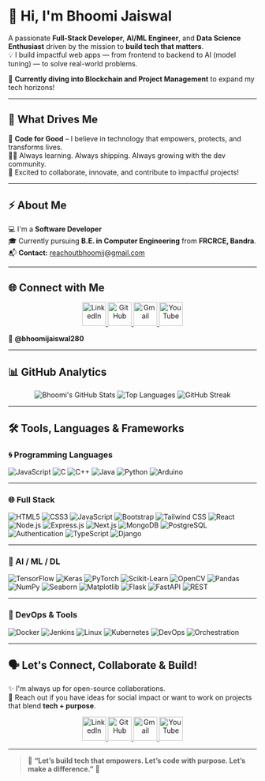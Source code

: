 # 👋 Hi, I'm Bhoomi Jaiswal  

A passionate **Full-Stack Developer**, **AI/ML Engineer**, and **Data Science Enthusiast** driven by the mission to **build tech that matters**.  
💡 I build impactful web apps — from frontend to backend to AI (model tuning) — to solve real-world problems.  

🚀 **Currently diving into Blockchain and Project Management** to expand my tech horizons!  

---

## 🧠 What Drives Me  

🚀 **Code for Good** – I believe in technology that empowers, protects, and transforms lives.  
👩‍💼 Always learning. Always shipping. Always growing with the dev community.  
💙 Excited to collaborate, innovate, and contribute to impactful projects!  

---

## ⚡ About Me  

💻 I'm a **Software Developer**  
🎓 Currently pursuing **B.E. in Computer Engineering** from **FRCRCE, Bandra**.  
📬 **Contact:** [reachoutbhoomij@gmail.com](mailto:reachoutbhoomij@gmail.com)  

---

## 🌐 Connect with Me  

<p align="center">
  <a href="https://www.linkedin.com/in/bhoomi-jaiswal-91715128b/">
    <img src="https://skillicons.dev/icons?i=linkedin" width="48px" alt="LinkedIn"/>
  </a>
  <a href="https://github.com/BHOOMI764">
    <img src="https://skillicons.dev/icons?i=github" width="48px" alt="GitHub"/>
  </a>
  <a href="mailto:bhoomicat2005@gmail.com">
    <img src="https://skillicons.dev/icons?i=gmail" width="48px" alt="Gmail"/>
  </a>
  <a href="https://www.youtube.com/@bhoomijaiswal280">
    <img src="https://skillicons.dev/icons?i=youtube" width="48px" alt="YouTube"/>
  </a>
</p>

📱 **@bhoomijaiswal280**

---

## 📊 GitHub Analytics  

<p align="center">
  <img alt="Bhoomi's GitHub Stats" src="https://github-readme-stats.vercel.app/api?username=BHOOMI764&show_icons=true&theme=tokyonight&include_all_commits=true&count_private=true" />
  <img alt="Top Languages" src="https://github-readme-stats.vercel.app/api/top-langs/?username=BHOOMI764&layout=compact&theme=tokyonight" />
  <img alt="GitHub Streak" src="https://github-readme-streak-stats.herokuapp.com/?user=BHOOMI764&theme=tokyonight" />
</p>

---

## 🛠️ Tools, Languages & Frameworks  

### 🌀 Programming Languages  
![JavaScript](https://img.shields.io/badge/JavaScript-F7DF1E?style=flat&logo=javascript&logoColor=black)
![C](https://img.shields.io/badge/C-A8B9CC?style=flat&logo=c&logoColor=white)
![C++](https://img.shields.io/badge/C%2B%2B-00599C?style=flat&logo=c%2B%2B&logoColor=white)
![Java](https://img.shields.io/badge/Java-007396?style=flat&logo=java&logoColor=white)
![Python](https://img.shields.io/badge/Python-3776AB?style=flat&logo=python&logoColor=white)
![Arduino](https://img.shields.io/badge/Arduino-00979D?logo=arduino&logoColor=white)

---

### 🌐 Full Stack  
![HTML5](https://img.shields.io/badge/HTML5-E34F26?style=flat&logo=html5&logoColor=white)
![CSS3](https://img.shields.io/badge/CSS3-1572B6?style=flat&logo=css3&logoColor=white)
![JavaScript](https://img.shields.io/badge/JavaScript-F7DF1E?style=flat&logo=javascript&logoColor=black)
![Bootstrap](https://img.shields.io/badge/Bootstrap-7952B3?style=flat&logo=bootstrap&logoColor=white)
![Tailwind CSS](https://img.shields.io/badge/Tailwind_CSS-38B2AC?style=flat&logo=tailwind-css&logoColor=white)
![React](https://img.shields.io/badge/React-61DAFB?style=flat&logo=react&logoColor=black)
![Node.js](https://img.shields.io/badge/Node.js-339933?style=flat&logo=node.js&logoColor=white)
![Express.js](https://img.shields.io/badge/Express.js-000000?style=flat&logo=express&logoColor=white)
![Next.js](https://img.shields.io/badge/Next.js-000000?style=flat&logo=next.js&logoColor=white)
![MongoDB](https://img.shields.io/badge/MongoDB-47A248?style=flat&logo=mongodb&logoColor=white)
![PostgreSQL](https://img.shields.io/badge/PostgreSQL-336791?style=flat&logo=postgresql&logoColor=white)
![Authentication](https://img.shields.io/badge/Authentication-FF6B6B?style=flat)
![TypeScript](https://img.shields.io/badge/TypeScript-3178C6?style=flat&logo=typescript&logoColor=white)
![Django](https://img.shields.io/badge/Django-092E20?style=flat&logo=django&logoColor=white)

---

### 🤖 AI / ML / DL  
![TensorFlow](https://img.shields.io/badge/TensorFlow-FF6F00?style=flat&logo=tensorflow&logoColor=white)
![Keras](https://img.shields.io/badge/Keras-D00000?style=flat&logo=keras&logoColor=white)
![PyTorch](https://img.shields.io/badge/PyTorch-EE4C2C?style=flat&logo=pytorch&logoColor=white)
![Scikit-Learn](https://img.shields.io/badge/Scikit--Learn-F7931E?style=flat&logo=scikit-learn&logoColor=white)
![OpenCV](https://img.shields.io/badge/OpenCV-5C3EE8?style=flat&logo=opencv&logoColor=white)
![Pandas](https://img.shields.io/badge/Pandas-150458?style=flat&logo=pandas)
![NumPy](https://img.shields.io/badge/NumPy-013243?style=flat&logo=numpy)
![Seaborn](https://img.shields.io/badge/Seaborn-3776AB?style=flat)
![Matplotlib](https://img.shields.io/badge/Matplotlib-11557C?style=flat)
![Flask](https://img.shields.io/badge/Flask-000000?style=flat&logo=flask)
![FastAPI](https://img.shields.io/badge/FastAPI-009688?style=flat&logo=fastapi)
![REST](https://img.shields.io/badge/REST%20API-005571?style=flat)

---

### 🧰 DevOps & Tools  
![Docker](https://img.shields.io/badge/Docker-2496ED?style=flat&logo=docker&logoColor=white)
![Jenkins](https://img.shields.io/badge/Jenkins-CI-blue?logo=jenkins)
![Linux](https://img.shields.io/badge/Linux-yellow?logo=linux)
![Kubernetes](https://img.shields.io/badge/Kubernetes-blueviolet?logo=kubernetes)
![DevOps](https://img.shields.io/badge/DevOps-orange?logo=devops)
![Orchestration](https://img.shields.io/badge/Orchestration-4B0082?logo=cloud&logoColor=white)

---

## 🗣️ Let's Connect, Collaborate & Build!  

✨ I'm always up for open-source collaborations.  
🧩 Reach out if you have ideas for social impact or want to work on projects that blend **tech + purpose**.  

<p align="center">
  <a href="https://www.linkedin.com/in/bhoomi-jaiswal-91715128b/">
    <img src="https://skillicons.dev/icons?i=linkedin" width="48px" alt="LinkedIn"/>
  </a>
  <a href="https://github.com/BHOOMI764">
    <img src="https://skillicons.dev/icons?i=github" width="48px" alt="GitHub"/>
  </a>
  <a href="mailto:bhoomicat2005@gmail.com">
    <img src="https://skillicons.dev/icons?i=gmail" width="48px" alt="Gmail"/>
  </a>
  <a href="https://www.youtube.com/@bhoomijaiswal280">
    <img src="https://skillicons.dev/icons?i=youtube" width="48px" alt="YouTube"/>
  </a>
</p>

---

> 💫 **“Let’s build tech that empowers. Let’s code with purpose. Let’s make a difference.”** 💙

